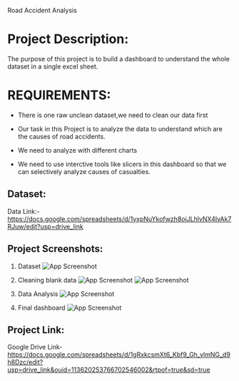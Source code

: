 
Road Accident Analysis
# Project Description:
The purpose of this project is to build a dashboard to understand the whole dataset in a single excel sheet.
# REQUIREMENTS:
* There is one raw unclean dataset,we need to clean our data first

* Our task in this Project is to analyze the data to understand which are the causes of road accidents.

* We need to analyze with different charts 

* We need to use interctive tools like slicers in this dashboard so that we can selectively analyze causes of casualties.

## Dataset:
Data Link:- https://docs.google.com/spreadsheets/d/1yxpNuYkofwzh8oiJLhlvNX4IyAk7RJuw/edit?usp=drive_link


## Project Screenshots:
1. Dataset 
![App Screenshot](https://snipboard.io/VgT3aJ.jpg)

2. Cleaning blank data
![App Screenshot](https://snipboard.io/TdJpUx.jpg)
![App Screenshot](https://snipboard.io/6fJAgB.jpg)

3. Data Analysis
![App Screenshot](https://snipboard.io/wa7fR8.jpg)

4. Final dashboard
![App Screenshot](https://snipboard.io/lJHzy5.jpg)

## Project Link:
Google Drive Link-https://docs.google.com/spreadsheets/d/1gRxkcsmXt6_Kbf9_Gh_ylmNG_d9h8Dzc/edit?usp=drive_link&ouid=113620253766702546002&rtpof=true&sd=true
